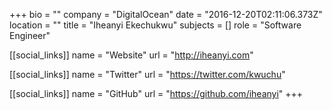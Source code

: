 +++
bio = ""
company = "DigitalOcean"
date = "2016-12-20T02:11:06.373Z"
location = ""
title = "Iheanyi Ekechukwu"
subjects = []
role = "Software Engineer"

[[social_links]]
  name = "Website"
  url = "http://iheanyi.com"

[[social_links]]
  name = "Twitter"
  url = "https://twitter.com/kwuchu"

[[social_links]]
  name = "GitHub"
  url = "https://github.com/iheanyi"
+++
